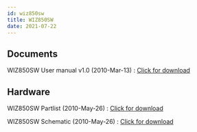 ```yaml
---
id: wiz850sw
title: WIZ850SW
date: 2021-07-22
---
```


## Documents

WIZ850SW User manual v1.0 (2010-Mar-13) : <a href="/img/products/Obsolete/WIZ850SW/Documents/WIZ850SW User manual v1.0.pdf" target="_blank">Click for download</a>

## Hardware

WIZ850SW Partlist (2010-May-26) : <a href="/img/products/Obsolete/WIZ850SW/HW/WIZ850SW Partlist.pdf" target="_blank">Click for download</a>

WIZ850SW Schematic (2010-May-26) : <a href="/img/products/Obsolete/WIZ850SW/HW/WIZ850SW Schematic.pdf" target="_blank">Click for download</a>
